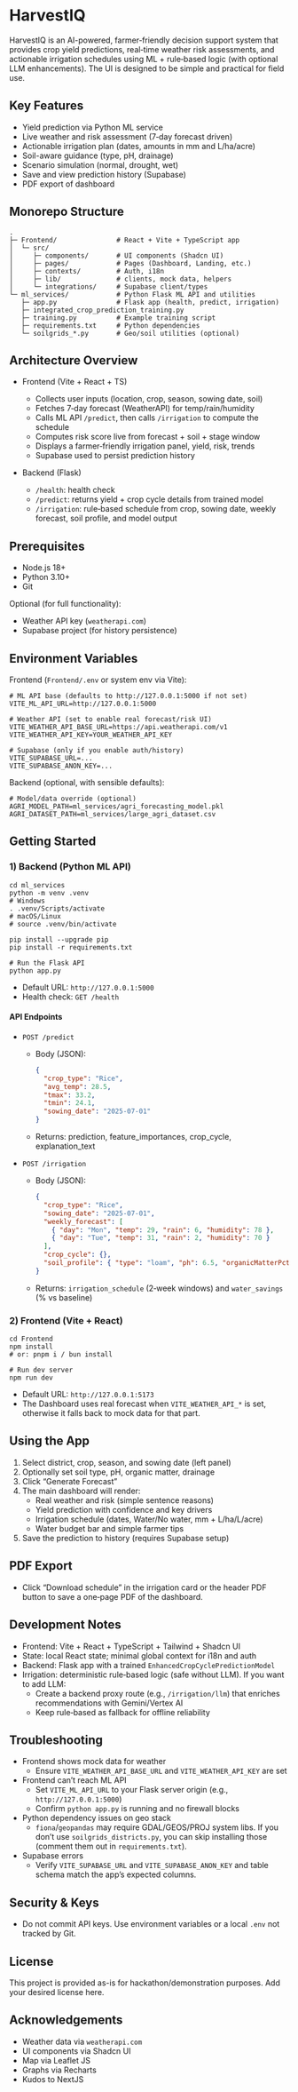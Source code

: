 # HarvestIQ

HarvestIQ is an AI-powered, farmer‑friendly decision support system that provides crop yield predictions, real‑time weather risk assessments, and actionable irrigation schedules using ML + rule‑based logic (with optional LLM enhancements). The UI is designed to be simple and practical for field use.

## Key Features

- Yield prediction via Python ML service
- Live weather and risk assessment (7‑day forecast driven)
- Actionable irrigation plan (dates, amounts in mm and L/ha/acre)
- Soil-aware guidance (type, pH, drainage)
- Scenario simulation (normal, drought, wet)
- Save and view prediction history (Supabase)
- PDF export of dashboard

## Monorepo Structure

```
.
├─ Frontend/               # React + Vite + TypeScript app
│  └─ src/
│     ├─ components/       # UI components (Shadcn UI)
│     ├─ pages/            # Pages (Dashboard, Landing, etc.)
│     ├─ contexts/         # Auth, i18n
│     ├─ lib/              # clients, mock data, helpers
│     └─ integrations/     # Supabase client/types
└─ ml_services/            # Python Flask ML API and utilities
   ├─ app.py               # Flask app (health, predict, irrigation)
   ├─ integrated_crop_prediction_training.py
   ├─ training.py          # Example training script
   ├─ requirements.txt     # Python dependencies
   └─ soilgrids_*.py       # Geo/soil utilities (optional)
```

## Architecture Overview

- Frontend (Vite + React + TS)
  - Collects user inputs (location, crop, season, sowing date, soil)
  - Fetches 7‑day forecast (WeatherAPI) for temp/rain/humidity
  - Calls ML API `/predict`, then calls `/irrigation` to compute the schedule
  - Computes risk score live from forecast + soil + stage window
  - Displays a farmer‑friendly irrigation panel, yield, risk, trends
  - Supabase used to persist prediction history

- Backend (Flask)
  - `/health`: health check
  - `/predict`: returns yield + crop cycle details from trained model
  - `/irrigation`: rule‑based schedule from crop, sowing date, weekly forecast, soil profile, and model output

## Prerequisites

- Node.js 18+
- Python 3.10+
- Git

Optional (for full functionality):
- Weather API key (`weatherapi.com`)
- Supabase project (for history persistence)

## Environment Variables

Frontend (`Frontend/.env` or system env via Vite):
```
# ML API base (defaults to http://127.0.0.1:5000 if not set)
VITE_ML_API_URL=http://127.0.0.1:5000

# Weather API (set to enable real forecast/risk UI)
VITE_WEATHER_API_BASE_URL=https://api.weatherapi.com/v1
VITE_WEATHER_API_KEY=YOUR_WEATHER_API_KEY

# Supabase (only if you enable auth/history)
VITE_SUPABASE_URL=...
VITE_SUPABASE_ANON_KEY=...
```

Backend (optional, with sensible defaults):
```
# Model/data override (optional)
AGRI_MODEL_PATH=ml_services/agri_forecasting_model.pkl
AGRI_DATASET_PATH=ml_services/large_agri_dataset.csv
```

## Getting Started

### 1) Backend (Python ML API)

```
cd ml_services
python -m venv .venv
# Windows
. .venv/Scripts/activate
# macOS/Linux
# source .venv/bin/activate

pip install --upgrade pip
pip install -r requirements.txt

# Run the Flask API
python app.py
```

- Default URL: `http://127.0.0.1:5000`
- Health check: `GET /health`

#### API Endpoints

- `POST /predict`
  - Body (JSON):
    ```json
    {
      "crop_type": "Rice",
      "avg_temp": 28.5,
      "tmax": 33.2,
      "tmin": 24.1,
      "sowing_date": "2025-07-01"
    }
    ```
  - Returns: prediction, feature_importances, crop_cycle, explanation_text

- `POST /irrigation`
  - Body (JSON):
    ```json
    {
      "crop_type": "Rice",
      "sowing_date": "2025-07-01",
      "weekly_forecast": [
        { "day": "Mon", "temp": 29, "rain": 6, "humidity": 78 },
        { "day": "Tue", "temp": 31, "rain": 2, "humidity": 70 }
      ],
      "crop_cycle": {},
      "soil_profile": { "type": "loam", "ph": 6.5, "organicMatterPct": 1.5, "drainage": "moderate" }
    }
    ```
  - Returns: `irrigation_schedule` (2‑week windows) and `water_savings` (% vs baseline)

### 2) Frontend (Vite + React)

```
cd Frontend
npm install
# or: pnpm i / bun install

# Run dev server
npm run dev
```

- Default URL: `http://127.0.0.1:5173`
- The Dashboard uses real forecast when `VITE_WEATHER_API_*` is set, otherwise it falls back to mock data for that part.

## Using the App

1. Select district, crop, season, and sowing date (left panel)
2. Optionally set soil type, pH, organic matter, drainage
3. Click “Generate Forecast”
4. The main dashboard will render:
   - Real weather and risk (simple sentence reasons)
   - Yield prediction with confidence and key drivers
   - Irrigation schedule (dates, Water/No water, mm + L/ha/L/acre)
   - Water budget bar and simple farmer tips
5. Save the prediction to history (requires Supabase setup)

## PDF Export

- Click “Download schedule” in the irrigation card or the header PDF button to save a one‑page PDF of the dashboard.

## Development Notes

- Frontend: Vite + React + TypeScript + Tailwind + Shadcn UI
- State: local React state; minimal global context for i18n and auth
- Backend: Flask app with a trained `EnhancedCropCyclePredictionModel`
- Irrigation: deterministic rule‑based logic (safe without LLM). If you want to add LLM:
  - Create a backend proxy route (e.g., `/irrigation/llm`) that enriches recommendations with Gemini/Vertex AI
  - Keep rule‑based as fallback for offline reliability

## Troubleshooting

- Frontend shows mock data for weather
  - Ensure `VITE_WEATHER_API_BASE_URL` and `VITE_WEATHER_API_KEY` are set
- Frontend can’t reach ML API
  - Set `VITE_ML_API_URL` to your Flask server origin (e.g., `http://127.0.0.1:5000`)
  - Confirm `python app.py` is running and no firewall blocks
- Python dependency issues on geo stack
  - `fiona`/`geopandas` may require GDAL/GEOS/PROJ system libs. If you don’t use `soilgrids_districts.py`, you can skip installing those (comment them out in `requirements.txt`).
- Supabase errors
  - Verify `VITE_SUPABASE_URL` and `VITE_SUPABASE_ANON_KEY` and table schema match the app’s expected columns.

## Security & Keys

- Do not commit API keys. Use environment variables or a local `.env` not tracked by Git.

## License

This project is provided as-is for hackathon/demonstration purposes. Add your desired license here.

## Acknowledgements

- Weather data via `weatherapi.com`
- UI components via Shadcn UI
- Map via Leaflet JS
- Graphs via Recharts
- Kudos to NextJS
